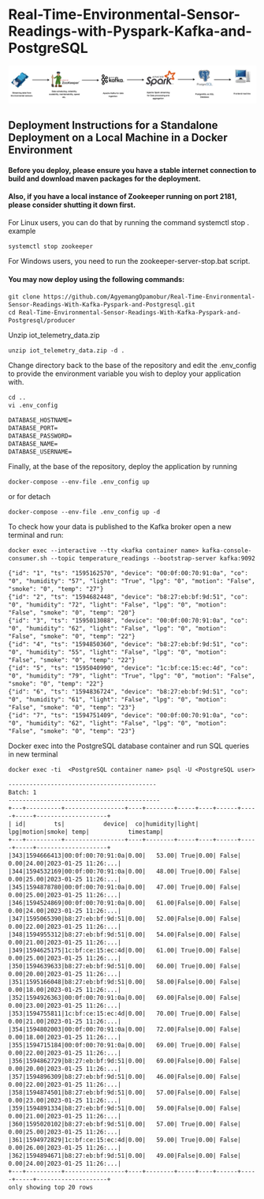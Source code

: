 # Real-Time-Environmental-Sensor-Readings-with-Pyspark-Kafka-and-PostgreSQL
![sensor-pipeline](sensor-pipeline.jpg)

## Deployment Instructions for a Standalone Deployment on a Local Machine in a Docker Environment

#### Before you deploy, please ensure you have a stable internet connection to build and download maven packages for the deployment.
#### Also, if you have a local instance of Zookeeper running on port 2181, please consider shutting it down first.
For Linux users, you can do that by running the command systemctl stop <nameofzookeeperinstant>. example
```
systemctl stop zookeeper
```
For Windows users, you need to run the zookeeper-server-stop.bat script.

#### You may now deploy using the following commands:
```
git clone https://github.com/AgyemangOpamobur/Real-Time-Environmental-Sensor-Readings-With-Kafka-Pyspark-and-Postgresql.git 
cd Real-Time-Environmental-Sensor-Readings-With-Kafka-Pyspark-and-Postgresql/producer
```
Unzip iot_telemetry_data.zip
```
unzip iot_telemetry_data.zip -d .
```
Change directory back to the base of the repository and edit the .env_config to provide the environment variable you wish to deploy your application with.
```
cd ..
vi .env_config
``` 
```text
DATABASE_HOSTNAME=
DATABASE_PORT=
DATABASE_PASSWORD=
DATABASE_NAME=
DATABASE_USERNAME=
```
Finally, at the base of the repository, deploy the application by running 

```
docker-compose --env-file .env_config up 
```
or for detach 
```
docker-compose --env-file .env_config up -d
```
To check how your data is published to the Kafka broker open a new terminal and run:
```
docker exec --interactive --tty <kafka container name> kafka-console-consumer.sh --topic temperature_readings --bootstrap-server kafka:9092
```
```text
{"id": "1", "ts": "1595162570", "device": "00:0f:00:70:91:0a", "co": "0", "humidity": "57", "light": "True", "lpg": "0", "motion": "False", "smoke": "0", "temp": "27"}
{"id": "2", "ts": "1594682448", "device": "b8:27:eb:bf:9d:51", "co": "0", "humidity": "72", "light": "False", "lpg": "0", "motion": "False", "smoke": "0", "temp": "20"}
{"id": "3", "ts": "1595013088", "device": "00:0f:00:70:91:0a", "co": "0", "humidity": "62", "light": "False", "lpg": "0", "motion": "False", "smoke": "0", "temp": "22"}
{"id": "4", "ts": "1594850360", "device": "b8:27:eb:bf:9d:51", "co": "0", "humidity": "55", "light": "False", "lpg": "0", "motion": "False", "smoke": "0", "temp": "22"}
{"id": "5", "ts": "1595040990", "device": "1c:bf:ce:15:ec:4d", "co": "0", "humidity": "79", "light": "True", "lpg": "0", "motion": "False", "smoke": "0", "temp": "22"}
{"id": "6", "ts": "1594836724", "device": "b8:27:eb:bf:9d:51", "co": "0", "humidity": "61", "light": "False", "lpg": "0", "motion": "False", "smoke": "0", "temp": "23"}
{"id": "7", "ts": "1594751409", "device": "00:0f:00:70:91:0a", "co": "0", "humidity": "62", "light": "False", "lpg": "0", "motion": "False", "smoke": "0", "temp": "23"}
```
Docker exec into the PostgreSQL database container and run SQL queries  in new terminal 
```
docker exec -ti  <PostgreSQL container name> psql -U <PostgreSQL user> 
```
```text
------------------------------------------
Batch: 1
-------------------------------------------
+---+----------+-----------------+----+--------+-----+----+------+-----+-----+--------------------+
| id|        ts|           device|  co|humidity|light| lpg|motion|smoke| temp|           timestamp|
+---+----------+-----------------+----+--------+-----+----+------+-----+-----+--------------------+
|343|1594666413|00:0f:00:70:91:0a|0.00|   53.00| True|0.00| False| 0.00|24.00|2023-01-25 11:26:...|
|344|1594532169|00:0f:00:70:91:0a|0.00|   48.00| True|0.00| False| 0.00|25.00|2023-01-25 11:26:...|
|345|1594878780|00:0f:00:70:91:0a|0.00|   47.00| True|0.00| False| 0.00|25.00|2023-01-25 11:26:...|
|346|1594524869|00:0f:00:70:91:0a|0.00|   61.00|False|0.00| False| 0.00|24.00|2023-01-25 11:26:...|
|347|1595065390|b8:27:eb:bf:9d:51|0.00|   52.00|False|0.00| False| 0.00|22.00|2023-01-25 11:26:...|
|348|1594955312|b8:27:eb:bf:9d:51|0.00|   54.00|False|0.00| False| 0.00|21.00|2023-01-25 11:26:...|
|349|1594625175|1c:bf:ce:15:ec:4d|0.00|   61.00| True|0.00| False| 0.00|25.00|2023-01-25 11:26:...|
|350|1594639633|b8:27:eb:bf:9d:51|0.00|   60.00| True|0.00| False| 0.00|20.00|2023-01-25 11:26:...|
|351|1595166048|b8:27:eb:bf:9d:51|0.00|   58.00|False|0.00| False| 0.00|18.00|2023-01-25 11:26:...|
|352|1594926363|00:0f:00:70:91:0a|0.00|   69.00|False|0.00| False| 0.00|23.00|2023-01-25 11:26:...|
|353|1594755811|1c:bf:ce:15:ec:4d|0.00|   70.00| True|0.00| False| 0.00|21.00|2023-01-25 11:26:...|
|354|1594802003|00:0f:00:70:91:0a|0.00|   72.00|False|0.00| False| 0.00|18.00|2023-01-25 11:26:...|
|355|1594715184|00:0f:00:70:91:0a|0.00|   69.00| True|0.00| False| 0.00|22.00|2023-01-25 11:26:...|
|356|1594862729|b8:27:eb:bf:9d:51|0.00|   69.00|False|0.00| False| 0.00|20.00|2023-01-25 11:26:...|
|357|1594896309|b8:27:eb:bf:9d:51|0.00|   46.00|False|0.00| False| 0.00|22.00|2023-01-25 11:26:...|
|358|1594874501|b8:27:eb:bf:9d:51|0.00|   57.00|False|0.00| False| 0.00|23.00|2023-01-25 11:26:...|
|359|1594891334|b8:27:eb:bf:9d:51|0.00|   59.00|False|0.00| False| 0.00|21.00|2023-01-25 11:26:...|
|360|1595020102|b8:27:eb:bf:9d:51|0.00|   57.00| True|0.00| False| 0.00|25.00|2023-01-25 11:26:...|
|361|1594972829|1c:bf:ce:15:ec:4d|0.00|   59.00| True|0.00| False| 0.00|26.00|2023-01-25 11:26:...|
|362|1594894671|b8:27:eb:bf:9d:51|0.00|   49.00|False|0.00| False| 0.00|24.00|2023-01-25 11:26:...|
+---+----------+-----------------+----+--------+-----+----+------+-----+-----+--------------------+
only showing top 20 rows

```

